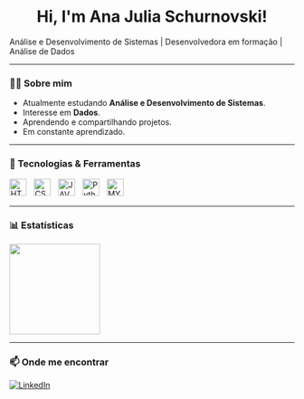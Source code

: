 <h1 align="center">Hi, I'm Ana Julia Schurnovski! </h1>

<p> Análise e Desenvolvimento de Sistemas | Desenvolvedora em formação | Análise de Dados </p>

---

###  👩‍💻 Sobre mim
-  Atualmente estudando **Análise e Desenvolvimento de Sistemas**.
-  Interesse em **Dados**.
-  Aprendendo e compartilhando projetos.
-  Em constante aprendizado.

---

### 🎲 Tecnologias & Ferramentas
<img 
    align="left" 
    alt="HTML"
    title="HTML" 
    width="30px" 
    style="padding-right: 10px;" 
    src="https://cdn.jsdelivr.net/gh/devicons/devicon@latest/icons/html5/html5-original.svg" 
/>
<img 
    align="left" 
    alt="CSS" 
    title="CSS"
    width="30px" 
    style="padding-right: 10px;" 
    src="https://cdn.jsdelivr.net/gh/devicons/devicon@latest/icons/css3/css3-original.svg" 
/>
<img 
    align="left" 
    alt="JAVASCRIPT"
    title="JavaScript" 
    width="30px" 
    style="padding-right: 10px;" 
    src="https://cdn.jsdelivr.net/gh/devicons/devicon/icons/javascript/javascript-original.svg" 
/>
<img 
    align="left" 
    alt="Python" 
    title="Python"
    width="30px" 
    style="padding-right: 10px;" 
    src="https://cdn.jsdelivr.net/gh/devicons/devicon@latest/icons/python/python-original.svg" 
/>
<img 
    align="left" 
    alt="MYSQL" 
    title="MySQL"
    width="30px" 
    style="padding-right: 10px;"
    src="https://cdn.jsdelivr.net/gh/devicons/devicon@latest/icons/mysql/mysql-original.svg"
/>

          
<br/>
<br/>

---

### 📊 Estatísticas

  <img src="https://github-readme-stats.vercel.app/api?username=anaschurnovski&show_icons=true&theme=radical" height="160"/>

---

### 📫 Onde me encontrar
[![LinkedIn](https://img.shields.io/badge/LinkedIn-blue?style=for-the-badge&logo=linkedin)](https://www.linkedin.com/in/anajschurnovski) 
